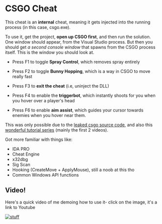 # CSGO Cheat

This cheat is an **internal** cheat, meaning it gets injected into the running process (in this case, csgo.exe). 

To use it, get the project, **open up CSGO first**, and then run the solution. One window should appear, from the Visual Studio process.
But then you should get *a second console window* that spawns from the CSGO process itself. This is the window you should look at.

- Press F1 to toggle **Spray Control**, which removes spray entirely

- Press F2 to toggle **Bunny Hopping**, which is a way in CSGO to move really fast

- Press F3 to **exit the cheat** (i.e, uninject the DLL)

- Press F4 to enable the **triggerbot**, which instantly shoots for you when you hover over a player's head

- Press F6 to enable **aim assist**, which guides your cursor towards enemies when you hover near them.

This was only possible due to the [leaked csgo source code](https://github.com/perilouswithadollarsign/cstrike15_src), and also this [wonderful tutorial series](https://www.youtube.com/watch?v=xunnwiOwHvI&t=9s) (mainly the first 2 videos). 

Got more familiar with things like:

- IDA PRO 
- Cheat Engine
- x32dbg
- Sig Scan
- Hooking (CreateMove + ApplyMouse), still a noob at this tho
- Common Windows API functions 

## Video!

Here's a quick video of me demoing how to use it- click on the image, it's a link to Youtube

[![stuff](https://i9.ytimg.com/vi/9n91lrLUaB4/mqdefault.jpg?v=6287cf36&sqp=COydn5QG&rs=AOn4CLCMM7QEiSi5lmddQkuAeppvA0Yrqg)](https://youtu.be/9n91lrLUaB4)

